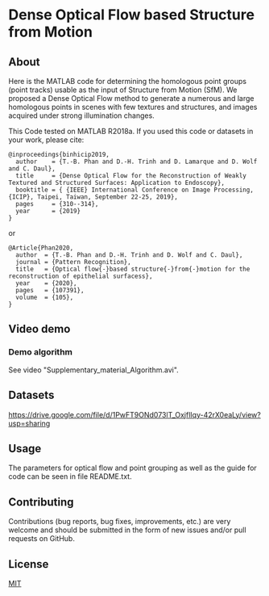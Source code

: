 # Dense Optical Flow based Structure from Motion

## About
Here is the MATLAB code for determining the homologous point groups (point tracks) usable as the input of Structure from Motion (SfM). We proposed a Dense Optical Flow method to generate a numerous and large homologous points in scenes with few textures and structures, and images acquired under strong illumination changes.

This Code tested on MATLAB R2018a.  If you used this code or datasets in your work, please cite:
```
@inproceedings{binhicip2019,
  author    = {T.-B. Phan and D.-H. Trinh and D. Lamarque and D. Wolf and C. Daul},
  title     = {Dense Optical Flow for the Reconstruction of Weakly Textured and Structured Surfaces: Application to Endoscopy},
  booktitle = { {IEEE} International Conference on Image Processing, {ICIP}, Taipei, Taiwan, September 22-25, 2019},
  pages     = {310--314},
  year      = {2019}
}
```
or 
```
@Article{Phan2020,
  author  = {T.-B. Phan and D.-H. Trinh and D. Wolf and C. Daul},
  journal = {Pattern Recognition},
  title   = {Optical flow{-}based structure{-}from{-}motion for the reconstruction of epithelial surfacess},
  year    = {2020},
  pages   = {107391},
  volume  = {105},
}
```
## Video demo
### Demo algorithm
See video "Supplementary_material_Algorithm.avi".
## Datasets
https://drive.google.com/file/d/1PwFT9ONd073lT_OxjflIqy-42rX0eaLy/view?usp=sharing

## Usage

The parameters for optical flow and point grouping as well as the guide for code can be seen in file README.txt.

## Contributing

Contributions (bug reports, bug fixes, improvements, etc.) are very welcome and should be submitted in the form of new issues and/or pull requests on GitHub.

## License

[MIT](https://choosealicense.com/licenses/mit/)
